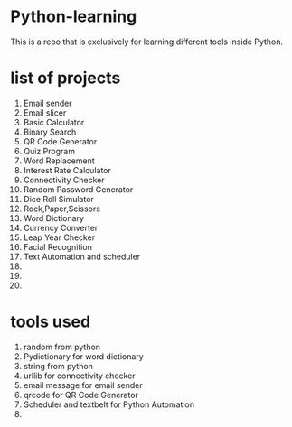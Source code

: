 # Python-learning
This is a repo that is exclusively for learning different tools inside Python.

# list of projects
1. Email sender
2. Email slicer
3. Basic Calculator
4. Binary Search
5. QR Code Generator
6. Quiz Program
7. Word Replacement
8. Interest Rate Calculator
9. Connectivity Checker
10. Random Password Generator
11. Dice Roll Simulator
12. Rock,Paper,Scissors
13. Word Dictionary 
14. Currency Converter
15. Leap Year Checker 
16. Facial Recognition
17. Text Automation and scheduler
18.
19.
20.

# tools used
1. random from python 
2. Pydictionary for word dictionary 
3. string from python
4. urllib for connectivity checker
5. email message for email sender
6. qrcode for QR Code Generator
7. Scheduler and textbelt for Python Automation
8. 